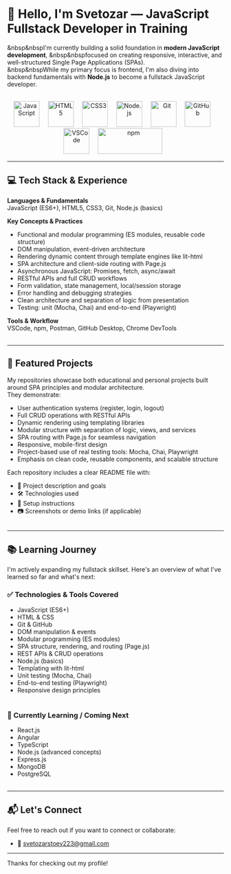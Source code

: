 # 👋 Hello, I'm Svetozar — JavaScript Fullstack Developer in Training

&nbsp&nbspI'm currently building a solid foundation in <strong style="color:#111;">modern JavaScript development</strong>, &nbsp&nbspfocused on creating responsive, interactive, and well-structured Single Page Applications (SPAs).  
  &nbsp&nbspWhile my primary focus is frontend, I'm also diving into backend fundamentals with <strong style="color:#111;">Node.js</strong> to become a fullstack JavaScript developer.<br><br>

  
<p align="center">
  <!-- Languages -->
<img src="https://cdn.jsdelivr.net/gh/devicons/devicon/icons/javascript/javascript-original.svg" width="60" height="60" alt="JavaScript"/>&nbsp;&nbsp;&nbsp;&nbsp;
<img src="https://cdn.jsdelivr.net/gh/devicons/devicon/icons/html5/html5-original.svg" width="60" height="60" alt="HTML5"/>&nbsp;&nbsp;&nbsp;&nbsp;
<img src="https://cdn.jsdelivr.net/gh/devicons/devicon/icons/css3/css3-original.svg" width="60" height="60" alt="CSS3"/>&nbsp;&nbsp;&nbsp;&nbsp;
<img src="https://cdn.jsdelivr.net/gh/devicons/devicon/icons/nodejs/nodejs-original.svg" width="60" height="60" alt="Node.js"/>&nbsp;&nbsp;&nbsp;&nbsp;
<img src="https://cdn.jsdelivr.net/gh/devicons/devicon/icons/git/git-original.svg" width="60" height="60" alt="Git"/>&nbsp;&nbsp;&nbsp;&nbsp;
<img src="https://cdn.jsdelivr.net/gh/devicons/devicon/icons/github/github-original.svg" width="60" height="60" alt="GitHub"/>&nbsp;&nbsp;&nbsp;&nbsp;
<img src="https://cdn.jsdelivr.net/gh/devicons/devicon/icons/vscode/vscode-original.svg" width="60" height="60" alt="VSCode"/>&nbsp;&nbsp;&nbsp;&nbsp;
<img src="https://img.shields.io/badge/npm-CB3837?logo=npm&logoColor=white" width="150" height="60" alt="npm"/>&nbsp;&nbsp;&nbsp;

---

## 💻 Tech Stack & Experience

**Languages & Fundamentals**  
JavaScript (ES6+), HTML5, CSS3, Git, Node.js (basics)

**Key Concepts & Practices**  
- Functional and modular programming (ES modules, reusable code structure)  
- DOM manipulation, event-driven architecture  
- Rendering dynamic content through template engines like lit-html  
- SPA architecture and client-side routing with Page.js  
- Asynchronous JavaScript: Promises, fetch, async/await  
- RESTful APIs and full CRUD workflows  
- Form validation, state management, local/session storage  
- Error handling and debugging strategies  
- Clean architecture and separation of logic from presentation  
- Testing: unit (Mocha, Chai) and end-to-end (Playwright)

**Tools & Workflow**  
VSCode, npm, Postman, GitHub Desktop, Chrome DevTools<br><br>

---

## 🚀 Featured Projects

My repositories showcase both educational and personal projects built around SPA principles and modular architecture.  
They demonstrate:

- User authentication systems (register, login, logout)  
- Full CRUD operations with RESTful APIs  
- Dynamic rendering using templating libraries  
- Modular structure with separation of logic, views, and services  
- SPA routing with Page.js for seamless navigation  
- Responsive, mobile-first design  
- Project-based use of real testing tools: Mocha, Chai, Playwright  
- Emphasis on clean code, reusable components, and scalable structure  

Each repository includes a clear README file with:

- 📝 Project description and goals  
- 🛠️ Technologies used  
- 🔧 Setup instructions  
- 📷 Screenshots or demo links (if applicable)<br><br>

---

## 📚 Learning Journey

I'm actively expanding my fullstack skillset. Here's an overview of what I've learned so far and what's next:

### ✅ Technologies & Tools Covered
- JavaScript (ES6+)
- HTML & CSS
- Git & GitHub
- DOM manipulation & events
- Modular programming (ES modules)
- SPA structure, rendering, and routing (Page.js)
- REST APIs & CRUD operations
- Node.js (basics)
- Templating with lit-html
- Unit testing (Mocha, Chai)
- End-to-end testing (Playwright)
- Responsive design principles<br><br>

### 🧠 Currently Learning / Coming Next
- React.js  
- Angular  
- TypeScript  
- Node.js (advanced concepts)  
- Express.js  
- MongoDB  
- PostgreSQL  <br><br>
---

## 📬 Let's Connect

Feel free to reach out if you want to connect or collaborate:

- 📧 svetozarstoev223@gmail.com 

---

Thanks for checking out my profile!  
